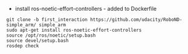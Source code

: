 * install ros-noetic-effort-controllers - added to Dockerfile
```shell
git clone -b first_interaction https://github.com/udacity/RoboND-simple_arm/ simple_arm 
sudo apt-get install ros-noetic-effort-controllers
source /opt/ros/noetic/setup.bash
source devel/setup.bash
rosdep check
```